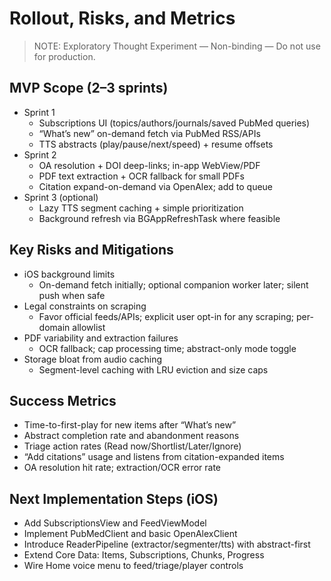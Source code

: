 # Rollout, Risks, and Metrics

> NOTE: Exploratory Thought Experiment — Non-binding — Do not use for production.

## MVP Scope (2–3 sprints)
- Sprint 1
  - Subscriptions UI (topics/authors/journals/saved PubMed queries)
  - “What’s new” on-demand fetch via PubMed RSS/APIs
  - TTS abstracts (play/pause/next/speed) + resume offsets
- Sprint 2
  - OA resolution + DOI deep-links; in-app WebView/PDF
  - PDF text extraction + OCR fallback for small PDFs
  - Citation expand-on-demand via OpenAlex; add to queue
- Sprint 3 (optional)
  - Lazy TTS segment caching + simple prioritization
  - Background refresh via BGAppRefreshTask where feasible

## Key Risks and Mitigations
- iOS background limits
  - On-demand fetch initially; optional companion worker later; silent push when safe
- Legal constraints on scraping
  - Favor official feeds/APIs; explicit user opt-in for any scraping; per-domain allowlist
- PDF variability and extraction failures
  - OCR fallback; cap processing time; abstract-only mode toggle
- Storage bloat from audio caching
  - Segment-level caching with LRU eviction and size caps

## Success Metrics
- Time-to-first-play for new items after “What’s new”
- Abstract completion rate and abandonment reasons
- Triage action rates (Read now/Shortlist/Later/Ignore)
- “Add citations” usage and listens from citation-expanded items
- OA resolution hit rate; extraction/OCR error rate

## Next Implementation Steps (iOS)
- Add SubscriptionsView and FeedViewModel
- Implement PubMedClient and basic OpenAlexClient
- Introduce ReaderPipeline (extractor/segmenter/tts) with abstract-first
- Extend Core Data: Items, Subscriptions, Chunks, Progress
- Wire Home voice menu to feed/triage/player controls

